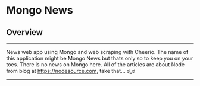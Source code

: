 # Mongo News

## Overview
----------
News web app using Mongo and web scraping with Cheerio. The name of this application might be Mongo News but thats only so to keep you on your toes. There is no news on Mongo here. All of the articles are about Node from blog at https://nodesource.com, take that...   ಠ_ಠ

----------
